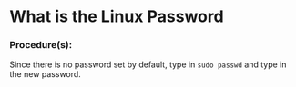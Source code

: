 # What is the Linux Password

### Procedure(s):
Since there is no password set by default, type in `sudo passwd` and type in the new password.
